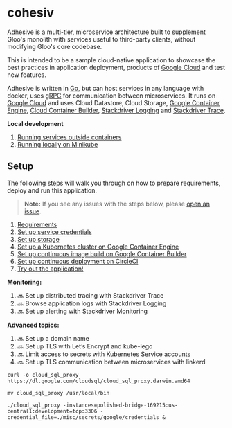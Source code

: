 # cohesiv

Adhesive is a multi-tier, microservice architecture built to supplement Gloo's monolith
with services useful to third-party clients, without modifying Gloo's core codebase.

This is intended to be a sample cloud-native application to showcase the best
practices in application deployment, products of [Google Cloud](https://cloud.google.com)
and test new features.

Adhesive is written in [Go](https://golang.org), but can host services in any language with docker, 
uses [gRPC](https://grpc.io) for communication between microservices. It runs on [Google
Cloud](https://cloud.google.com) and uses Cloud Datastore, Cloud Storage,
[Google Container Engine](https://cloud.google.com/container-engine/), [Cloud
Container Builder](https://cloud.google.com/container-builder/), [Stackdriver
Logging](https://cloud.google.com/logging/) and [Stackdriver
Trace](https://cloud.google.com/trace/).

**Local development**

1. [Running services outside containers](docs/run-directly.md)
1. [Running locally on Minikube](docs/run-minikube.md)

## Setup

The following steps will walk you through on how to prepare requirements, deploy
and run this application.

> **Note:** If you see any issues with the steps below, please [open an
issue](https://github.com/SingularityInteractive/cohesiv/issues/new).

1. [Requirements](docs/requirements.md)
1. [Set up service credentials](docs/set-up-service-credentials.md)
1. [Set up storage](docs/set-up-storage.md)
1. [Set up a Kubernetes cluster on Google Container Engine](docs/set-up-storage.md)
1. [Set up continuous image build on Google Container Builder](docs/set-up-image-build.md)
1. [Set up continuous deployment on CircleCI](docs/set-up-continuous-build.md)
1. [Try out the application!](docs/try-out.md)

**Monitoring:**

1. :soon: Set up distributed tracing with Stackdriver Trace
1. :soon: Browse application logs with Stackdriver Logging
1. :soon: Set up alerting with Stackdriver Monitoring

**Advanced topics:**

1. :soon: Set up a domain name
1. :soon: Set up TLS with Let’s Encrypt and kube-lego
1. :soon: Limit access to secrets with Kubernetes Service accounts
1. :soon: Set up TLS communication between microservices with linkerd

```
curl -o cloud_sql_proxy https://dl.google.com/cloudsql/cloud_sql_proxy.darwin.amd64
```
```
mv cloud_sql_proxy /usr/local/bin
```
```
./cloud_sql_proxy -instances=polished-bridge-169215:us-central1:development=tcp:3306 -credential_file=./misc/secrets/google/credentials &
```
